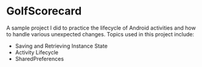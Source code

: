 # GolfScorecard

A sample project I did to practice the lifecycle of Android activities and how to handle various unexpected changes.
Topics used in this project include:<br/>
* Saving and Retrieving Instance State
* Activity Lifecycle
* SharedPreferences
